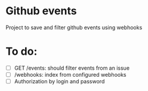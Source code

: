 # Github events
Project to save and filter github events using webhooks

# To do:
- [ ] GET /events: should filter events from an issue
- [ ] /webhooks: index from configured webhooks
- [ ] Authorization by login and password

